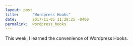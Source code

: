 ```yaml
---
layout: post
title:      "Wordpress Hooks"
date:       2017-11-05 11:28:25 -0400
permalink:  wordpress_hooks
---
```


This week, I learned the convenience of Wordpress Hooks.